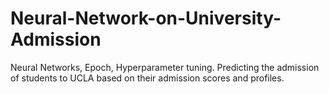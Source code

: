 # Neural-Network-on-University-Admission
Neural Networks, Epoch, Hyperparameter tuning. Predicting the admission of students to UCLA based on their admission scores and profiles.
